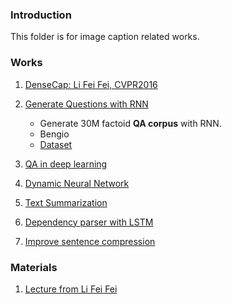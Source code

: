 ### Introduction
This folder is for image caption related works. 

### Works
1. [DenseCap: Li Fei Fei, CVPR2016][1]

2. [Generate Questions with RNN][2]
	- Generate 30M factoid **QA corpus** with RNN.
	- Bengio
	- [Dataset][3]

3. [QA in deep learning][4]

4. [Dynamic Neural Network][5]

5. [Text Summarization][6]

6. [Dependency parser with LSTM][7]

7. [Improve sentence compression][8]

### Materials
1. [Lecture from Li Fei Fei][9]

[1]:	https://github.com/jcjohnson/densecap
[2]:	http://arxiv.org/abs/1603.06807
[3]:	http://agarciaduran.org/
[4]:	http://blog.csdn.net/abcjennifer/article/details/51232645
[5]:	http://arxiv.org/abs/1601.01705 "Dynamic Neural Network by Trevor Darrel"
[6]:	http://deeplearningkit.org/2016/04/23/deep-learning-for-text-summarization/
[7]:	http://arxiv.org/abs/1604.06529
[8]:	http://arxiv.org/abs/1604.03357
[9]:	https://mp.weixin.qq.com/s?__biz=MzI3MTA0MTk1MA==&mid=2651983997&idx=1&sn=47b6caa311b0e69cc730e992655336a0&scene=1&srcid=0629yPs1Qxq1PjbBRbA5WnVC&key=77421cf58af4a653ed6b3a642e4a053f5e921bbf734bd57eb4539aa9689d521f66604d7b9447b7a151242e6977a54643&ascene=0&uin=MTU4NzMyNjgwMQ%3D%3D&devicetype=iMac+MacBookPro12%2C1+OSX+OSX+10.11.4+build(15E65)&version=11020201&pass_ticket=ExPhKzgGpER5boVhOPhRolmcrlp55yjZ9ROoi3X%2BXYr4HJmhB3JU8yAlrc3Y6Cq8